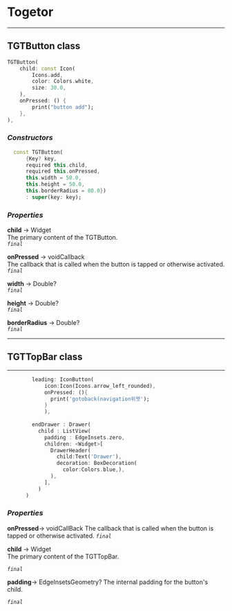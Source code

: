 # Togetor

---

## TGTButton class

```dart
TGTButton(
    child: const Icon(
        Icons.add,
        color: Colors.white,
        size: 30.0,
    ),
    onPressed: () {
        print("button add");
    },
),
```

### **_Constructors_**

```dart
  const TGTButton(
      {Key? key,
      required this.child,
      required this.onPressed,
      this.width = 50.0,
      this.height = 50.0,
      this.borderRadius = 80.0})
      : super(key: key);
```

### **_Properties_**

**child** → Widget  
The primary content of the TGTButton.  
_`final`_

**onPressed** → voidCallback  
The callback that is called when the button is tapped or otherwise activated.  
_`final`_

**width** → Double?  
_`final`_

**height** → Double?  
_`final`_

**borderRadius** → Double?  
_`final`_

---

## TGTTopBar class

---
```dart 
        leading: IconButton(
            icon:Icon(Icons.arrow_left_rounded),
            onPressed: (){
              print('gotoback(navigation위젯');
            }
            ),
            
        endDrawer : Drawer(
          child : ListView(
            padding : EdgeInsets.zero,
            children: <Widget>[
              DrawerHeader(
                child:Text('Drawer'),
                decoration: BoxDecoration(
                  color:Colors.blue,),
              ),
            ],
          )
      )
```

### **_Properties_**
**onPressed**→ voidCallBack
The callback that is called when the button is tapped or otherwise activated.
_`final`_

**child** → Widget  
The primary content of the TGTTopBar.

_`final`_

**padding**→ EdgeInsetsGeometry?
The internal padding for the button's child.

_`final`_


